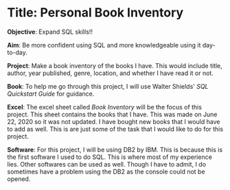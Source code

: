 # Title: Personal Book Inventory

**Objective**: Expand SQL skills!!

**Aim**: Be more confident using SQL and more knowledgeable using it day-to-day.

**Project**: Make a book inventory of the books I have. This would include title, author, year published, genre, location, and whether I have read it or not.

**Book**: To help me go through this project, I will use Walter Shields' *SQL Quickstart Guide* for guidance.

**Excel**: The excel sheet called *Book Inventory* will be the focus of this project. This sheet contains the books that I have. This was made on June 22, 2020 so it was not updated. I have bought new books that I would have to add as well. This is are just some of the task that I would like to do for this project. 

**Software**: For this project, I will be using DB2 by IBM. This is because this is the first software I used to do SQL. This is where most of my experience lies. Other softwares can be used as well. Though I have to admit, I do sometimes have a problem using the DB2 as the console could not be opened. 
